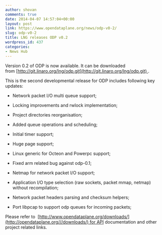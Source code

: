 ```yaml
---
author: shovan
comments: true
date: 2014-04-07 14:57:04+00:00
layout: post
link: https://www.opendataplane.org/news/odp-v0-2/
slug: odp-v0-2
title: LNG releases ODP v0.2
wordpress_id: 437
categories:
- News Hub
---
```


Version 0.2 of ODP is now available. It can be downloaded from [http://git.linaro.org/lng/odp.git](http://git.linaro.org/lng/odp.git) .

This is the second developmental release for ODP includes following key updates:

  * Network packet I/O multi queue support;


  * Locking improvements and rwlock implementation;


  * Project directories reorganisation;


  * Added queue operations and scheduling;


  * Initial timer support;


  * Huge page support;


  * Linux generic for Octeon and Powerpc support;


  * Fixed arm related bug against odp-0.1;


  * Netmap for network packet I/O support;


  * Application I/O type selection (raw sockets, packet mmap, netmap) without recompilation;


  * Network packet headers parsing and checksum helpers;


  * Port libpcap to support odp queues for incoming packets;


Please refer to  [http://www.opendataplane.org/downloads/](http://opendataplane.org///downloads/) for API documentation and other project related links.
